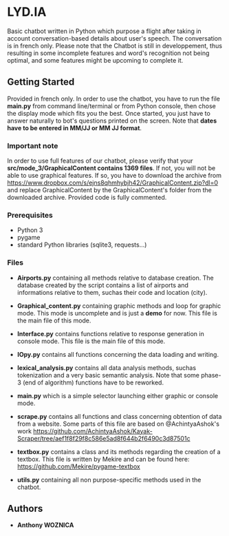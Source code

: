 # LYD.IA

Basic chatbot written in Python which purpose a flight after taking in account conversation-based details about user's speech. The conversation is in french only.
Please note that the Chatbot is still in developpement, thus resulting in some incomplete features and word's recognition not being optimal, and some features might be upcoming to complete it.


## Getting Started

Provided in french only. In order to use the chatbot, you have to run the file **main.py** from command line/terminal or from Python console, then chose the display mode which fits you the best. Once started, you  just have to answer naturally to bot's questions printed on the screen. Note that **dates have to be entered in MM/JJ or MM JJ format**.


### Important note

In order to use full features of our chatbot, please verify that your **src/mode_3/GraphicalContent contains 1369 files**. If not, you will not be able to use graphical features. If so, you have to download the archive from https://www.dropbox.com/s/ejns8qhmhybjh42/GraphicalContent.zip?dl=0 and replace GraphicalContent by the GraphicalContent's folder from the downloaded archive.
Provided code is fully commented.


### Prerequisites

* Python 3
* pygame
* standard Python libraries (sqlite3, requests...)

### Files
* **Airports.py** containing all methods relative to database creation. The database created by the script contains a list of airports and informations relative to them, suchas their code and location (city).

* **Graphical_content.py** containing graphic methods and loop for graphic mode. This mode is uncomplete and is just a **demo** for now. This file is the main file of this mode.

* **Interface.py** contains functions relative to response generation in console mode. This file is the main file of this mode.

* **IOpy.py** contains all functions concerning the data loading and writing.

* **lexical_analysis.py** contains all data analysis methods, suchas tokenization and a very basic semantic analysis. Note that some phase-3 (end of algorithm) functions have to be reworked.

* **main.py** which is a simple selector launching either graphic or console mode.

* **scrape.py** contains all functions and class concerning obtention of data from a website. Some parts of this file are based on @AchintyaAshok's work https://github.com/AchintyaAshok/Kayak-Scraper/tree/aef1f8f29f8c586e5ad8f644b2f6490c3d87501c

* **textbox.py** contains a class and its methods regarding the creation of a textbox. This file is written by Mekire and can be found here: https://github.com/Mekire/pygame-textbox

* **utils.py** containing all non purpose-specific methods used in the chatbot.


## Authors
* **Anthony WOZNICA**
